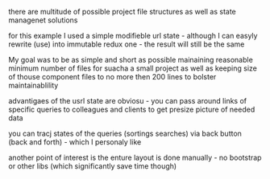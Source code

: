 there are multitude of possible project file structures as well as state managenet solutions

for this example I used a simple modifieble url state - although I can easyly rewrite (use) into immutable redux one - the result will still be the same

My goal was to be as simple and short as possible mainaining reasonable minimum number of files for suacha a small project as well as keeping size of thouse component files to no more then 200 lines to bolster maintainablility

advantigaes of the usrl state are obviosu - you can pass around links of specific queries to colleagues and clients to get presize picture of needed data

you can tracj states of the queries (sortings searches) via back button (back and forth) - which I personaly like

another point of interest is the enture layout is done manually - no bootstrap or other libs (which significantly save time though)
